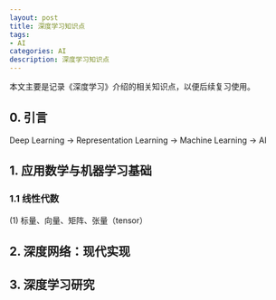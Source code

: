 ```yaml
---
layout: post
title: 深度学习知识点
tags:
- AI
categories: AI
description: 深度学习知识点
---
```



本文主要是记录《深度学习》介绍的相关知识点，以便后续复习使用。

<!-- more -->

## 0. 引言

Deep Learning -> Representation Learning -> Machine Learning -> AI

## 1. 应用数学与机器学习基础

### 1.1 线性代数

(1) 标量、向量、矩阵、张量（tensor）


## 2. 深度网络：现代实现

## 3. 深度学习研究



<br />
<br />
<br />


